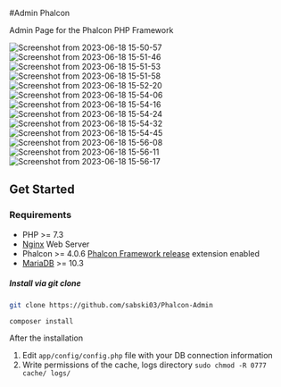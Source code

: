 #Admin Phalcon

Admin Page for the Phalcon PHP Framework

![Screenshot from 2023-06-18 15-50-57](https://github.com/sabski03/Phalcon-Admin/assets/61045287/4e73a3dd-b3a6-4d5c-9c33-884b3f14c9f4)
![Screenshot from 2023-06-18 15-51-46](https://github.com/sabski03/Phalcon-Admin/assets/61045287/cae9cbdd-c199-4388-8843-23737f83f819)
![Screenshot from 2023-06-18 15-51-53](https://github.com/sabski03/Phalcon-Admin/assets/61045287/c7e7b3fd-42e4-494b-b256-85e8df625338)
![Screenshot from 2023-06-18 15-51-58](https://github.com/sabski03/Phalcon-Admin/assets/61045287/92ec8126-073b-48f8-9afa-9ed8c24c7c35)
![Screenshot from 2023-06-18 15-52-20](https://github.com/sabski03/Phalcon-Admin/assets/61045287/75bb27b5-827e-4839-9886-50f38868923d)
![Screenshot from 2023-06-18 15-54-06](https://github.com/sabski03/Phalcon-Admin/assets/61045287/8396e2c6-741b-4770-b95e-4a1929b5847e)
![Screenshot from 2023-06-18 15-54-16](https://github.com/sabski03/Phalcon-Admin/assets/61045287/f226c390-927b-4dba-992c-ca026e0c11b5)
![Screenshot from 2023-06-18 15-54-24](https://github.com/sabski03/Phalcon-Admin/assets/61045287/5920cb0f-c61a-447c-b0e5-edb85c838844)
![Screenshot from 2023-06-18 15-54-32](https://github.com/sabski03/Phalcon-Admin/assets/61045287/4d8bb70a-1f5b-4981-aaf0-38955a8851d2)
![Screenshot from 2023-06-18 15-54-45](https://github.com/sabski03/Phalcon-Admin/assets/61045287/ce03db67-e544-4088-8ea6-026ca995daab)
![Screenshot from 2023-06-18 15-56-08](https://github.com/sabski03/Phalcon-Admin/assets/61045287/08ddaa92-07d0-4689-a46b-ab567f6656b0)
![Screenshot from 2023-06-18 15-56-11](https://github.com/sabski03/Phalcon-Admin/assets/61045287/3b610a29-2e2f-4837-a54a-fda5f177851e)
![Screenshot from 2023-06-18 15-56-17](https://github.com/sabski03/Phalcon-Admin/assets/61045287/f53eb35c-2e5e-4e45-91cb-02b671627823)



## Get Started

### Requirements

* PHP >= 7.3
* [Nginx][3] Web Server
* Phalcon >= 4.0.6 [Phalcon Framework release][4] extension enabled
* [MariaDB][5] >= 10.3

##### Install via git clone

```bash
git clone https://github.com/sabski03/Phalcon-Admin

composer install
```

After the installation

1. Edit `app/config/config.php` file with your DB connection information
2. Write permissions of the cache, logs directory `sudo chmod -R 0777 cache/ logs/`



[1]: http://httpd.apache.org/
[2]: http://httpd.apache.org/docs/current/mod/mod_rewrite.html
[3]: http://nginx.org/
[4]: https://github.com/phalcon/cphalcon/releases
[5]: https://mariadb.org/
